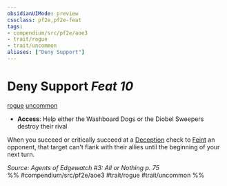 ```yaml
---
obsidianUIMode: preview
cssclass: pf2e,pf2e-feat
tags:
- compendium/src/pf2e/aoe3
- trait/rogue
- trait/uncommon
aliases: ["Deny Support"]
---
```

# Deny Support  *Feat 10*  
[rogue](/rules/traits/rogue.md)  [uncommon](/rules/traits/uncommon.md)  

- **Access**: Help either the Washboard Dogs or the Diobel Sweepers destroy their rival

When you succeed or critically succeed at a [Deception](/compendium/skills.md#Deception) check to [Feint](/rules/actions/feint.md) an opponent, that target can't flank with their allies until the beginning of your next turn.

*Source: Agents of Edgewatch #3: All or Nothing p. 75*  
%% #compendium/src/pf2e/aoe3 #trait/rogue #trait/uncommon %%